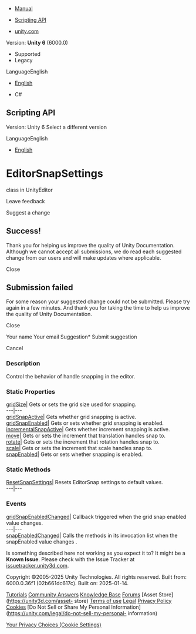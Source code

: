 [ ]()

  * [Manual](../Manual/index.html)
  * [Scripting API](../ScriptReference/index.html)

  * [unity.com](https://unity.com/)

Version: **Unity 6** (6000.0)

  * Supported
  * Legacy

LanguageEnglish

  * [English]()

  * C#

[ ](https://docs.unity3d.com)

## Scripting API

Version: Unity 6 Select a different version

LanguageEnglish

  * [English]()

# EditorSnapSettings

class in UnityEditor

Leave feedback

Suggest a change

## Success!

Thank you for helping us improve the quality of Unity Documentation. Although
we cannot accept all submissions, we do read each suggested change from our
users and will make updates where applicable.

Close

## Submission failed

For some reason your suggested change could not be submitted. Please <a>try
again</a> in a few minutes. And thank you for taking the time to help us
improve the quality of Unity Documentation.

Close

Your name Your email Suggestion* Submit suggestion

Cancel

[ ]()

### Description

Control the behavior of handle snapping in the editor.

### Static Properties

[gridSize](EditorSnapSettings-gridSize.html)| Gets or sets the grid size used
for snapping.  
---|---  
[gridSnapActive](EditorSnapSettings-gridSnapActive.html)| Gets whether grid
snapping is active.  
[gridSnapEnabled](EditorSnapSettings-gridSnapEnabled.html)| Gets or sets
whether grid snapping is enabled.  
[incrementalSnapActive](EditorSnapSettings-incrementalSnapActive.html)| Gets
whether increment snapping is active.  
[move](EditorSnapSettings-move.html)| Gets or sets the increment that
translation handles snap to.  
[rotate](EditorSnapSettings-rotate.html)| Gets or sets the increment that
rotation handles snap to.  
[scale](EditorSnapSettings-scale.html)| Gets or sets the increment that scale
handles snap to.  
[snapEnabled](EditorSnapSettings-snapEnabled.html)| Gets or sets whether
snapping is enabled.  
  
### Static Methods

[ResetSnapSettings](EditorSnapSettings.ResetSnapSettings.html)| Resets
EditorSnap settings to default values.  
---|---  
  
### Events

[gridSnapEnabledChanged](EditorSnapSettings-gridSnapEnabledChanged.html)|
Callback triggered when the grid snap enabled value changes.  
---|---  
[snapEnabledChanged](EditorSnapSettings-snapEnabledChanged.html)| Calls the
methods in its invocation list when the snapEnabled value changes .  
  
Is something described here not working as you expect it to? It might be a
**Known Issue**. Please check with the Issue Tracker at
[issuetracker.unity3d.com](https://issuetracker.unity3d.com).

Copyright ©2005-2025 Unity Technologies. All rights reserved. Built from:
6000.0.36f1 (02b661dc617c). Built on: 2025-01-14.

[Tutorials](https://unity3d.com/learn) [Community
Answers](https://answers.unity3d.com) [Knowledge
Base](https://support.unity3d.com/hc/en-us)
[Forums](https://forum.unity3d.com) [Asset Store](https://unity3d.com/asset-
store) [Terms of use](https://docs.unity3d.com/Manual/TermsOfUse.html)
[Legal](https://unity.com/legal) [Privacy
Policy](https://unity.com/legal/privacy-policy)
[Cookies](https://unity.com/legal/cookie-policy) [Do Not Sell or Share My
Personal Information](https://unity.com/legal/do-not-sell-my-personal-
information)

[Your Privacy Choices (Cookie Settings)](javascript:void\(0\);)

